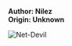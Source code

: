 <b>Author: Nilez</b><br>
<b>Origin: Unknown</b><br>

![Net-Devil](https://github.com/yuankong666/Ultimate-RAT-Collection/assets/128066597/3073315e-dad0-4ab6-bad8-f7c35ba2c91b)
